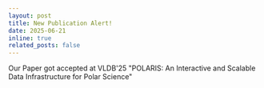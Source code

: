 ```yaml
---
layout: post
title: New Publication Alert!
date: 2025-06-21
inline: true
related_posts: false
---
```


Our Paper got accepted at VLDB'25
"POLARIS: An Interactive and Scalable Data Infrastructure for Polar Science"
